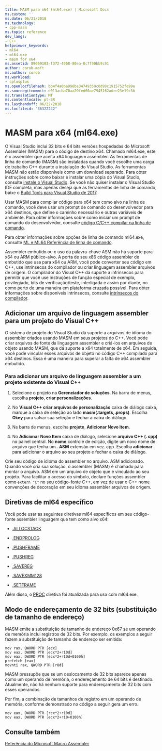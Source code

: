 ```yaml
---
title: MASM para x64 (ml64.exe) | Microsoft Docs
ms.custom: ''
ms.date: 06/21/2018
ms.technology:
- cpp-masm
ms.topic: reference
dev_langs:
- C++
helpviewer_keywords:
- ml64
- ml64.exe
- masm for x64
ms.assetid: 89059103-f372-4968-80ea-0c7f90bb9c91
author: corob-msft
ms.author: corob
ms.workload:
- cplusplus
ms.openlocfilehash: bb4f4a0ba996be34749350c0d99c1915752fe99e
ms.sourcegitcommit: e013acba70aa29fed60ae7945162adee23e19c3b
ms.translationtype: MT
ms.contentlocale: pt-BR
ms.lasthandoff: 06/22/2018
ms.locfileid: "36322242"
---
```

# <a name="masm-for-x64-ml64exe"></a>MASM para x64 (ml64.exe)

O Visual Studio inclui 32 bits e 64 bits versões hospedadas do Microsoft Assembler (MASM) para o código de destino x64. Chamado ml64.exe, este é o assembler que aceita x64 linguagem assembler. As ferramentas de linha de comando (MASM) são instaladas quando você escolhe uma carga de trabalho C++ durante a instalação do Visual Studio. As ferramentas MASM não estão disponíveis como um download separado. Para obter instruções sobre como baixar e instalar uma cópia do Visual Studio, consulte [instale o Visual Studio](/visualstudio/install/install-visual-studio). Se você não quiser instalar o Visual Studio IDE completa, mas apenas deseja que as ferramentas de linha de comando, baixe o [Build Tools para Visual Studio de 2017](https://go.microsoft.com/fwlink/p/?linkid=875721).

Usar MASM para compilar código para x64 tem como alvo na linha de comando, você deve usar um prompt de comando do desenvolvedor para x64 destinos, que define o caminho necessário e outras variáveis de ambiente. Para obter informações sobre como iniciar um prompt de comando do desenvolvedor, consulte [código C/C++ compilar na linha de comando](../../build/building-on-the-command-line.md).

Para obter informações sobre opções de linha de comando ml64.exe, consulte [ML e ML64 Referência de linha de comando](../../assembler/masm/ml-and-ml64-command-line-reference.md).  
  
Assembler embutido ou o uso da palavra-chave ASM não há suporte para x64 ou ARM público-alvo. A porta de seu x86 código assembler de embutido que usa para x64 ou ARM, você pode converter seu código em C++, use intrínsecos do compilador ou criar linguagem assembler arquivos de origem. O compilador do Visual C++ dá suporte a intrínsecos para permitir que você use instruções de função especial de exemplo, privilegiado, bits de verificação/teste, interligada e assim por diante, no como perto de uma maneira em plataforma cruzada possível. Para obter informações sobre disponíveis intrínsecos, consulte [intrínsecos do compilador](../../intrinsics/compiler-intrinsics.md).  

## <a name="add-an-assembler-language-file-to-a-visual-c-project"></a>Adicionar um arquivo de linguagem assembler para um projeto do Visual C++  
  
O sistema de projeto do Visual Studio dá suporte a arquivos de idioma do assembler criados usando MASM em seus projetos do C++. Você pode criar arquivos de fonte da linguagem assembler e criá-los em arquivos de objeto usando MASM, que dá suporte a x64 totalmente de x64. Em seguida, você pode vincular esses arquivos de objeto no código C++ compilado para x64 destinos. Essa é uma maneira para superar a falta de x64 assembler embutido.  

### <a name="to-add-an-assembler-language-file-to-an-existing-visual-c-project"></a>Para adicionar um arquivo de linguagem assembler a um projeto existente do Visual C++

1. Selecione o projeto na **Gerenciador de soluções**. Na barra de menus, escolha **projeto**, **criar personalizações**.

1. No **Visual C++ criar arquivos de personalização** caixa de diálogo caixa, marque a caixa de seleção ao lado **masm(.targets,.props)**. Escolha **Okey** para salvar sua seleção e fechar a caixa de diálogo.

1. Na barra de menus, escolha **projeto**, **Adicionar Novo Item**. 

1. No **Adicionar Novo Item** caixa de diálogo, selecione **arquivo C++ (. cpp)** no painel central. No **nome** controle de edição, digite um novo nome de arquivo que tenha um **. ASM** extensão em vez. cpp. Escolha **adicionar** para adicionar o arquivo ao seu projeto e fechar a caixa de diálogo.

Crie seu código de idioma do assembler no arquivo. ASM adicionado. Quando você cria sua solução, o assembler (MASM) é chamado para montar o arquivo. ASM em um arquivo de objeto que é vinculado ao seu projeto. Para facilitar o acesso do símbolo, declare funções assembler como `extern "C"` no seu código-fonte C++, em vez de usar o C++ nome convenções de decoração em seu idioma assembler arquivos de origem.
  
## <a name="ml64-specific-directives"></a>Diretivas de ml64 específico  

Você pode usar as seguintes diretivas ml64 específicos em seu código-fonte assembler linguagem que tem como alvo x64:  
  
-   [.ALLOCSTACK](../../assembler/masm/dot-allocstack.md)  
  
-   [.ENDPROLOG](../../assembler/masm/dot-endprolog.md)  
  
-   [.PUSHFRAME](../../assembler/masm/dot-pushframe.md)  
  
-   [.PUSHREG](../../assembler/masm/dot-pushreg.md)  
  
-   [.SAVEREG](../../assembler/masm/dot-savereg.md)  
  
-   [.SAVEXMM128](../../assembler/masm/dot-savexmm128.md)  
  
-   [.SETFRAME](../../assembler/masm/dot-setframe.md)  
  
Além disso, o [PROC](../../assembler/masm/proc.md) diretiva foi atualizada para uso com ml64.exe.  
  
## <a name="32-bit-address-mode-address-size-override"></a>Modo de endereçamento de 32 bits (substituição de tamanho de endereço)  

MASM emite a substituição de tamanho de endereço 0x67 se um operando de memória inclui registros de 32 bits. Por exemplo, os exemplos a seguir fazem a substituição de tamanho de endereço ser emitida:  
  
```MASM  
mov rax, QWORD PTR [ecx]  
mov eax, DWORD PTR [ecx*2+r10d]  
mov eax, DWORD PTR [ecx*2+r10d+0100h]  
prefetch [eax]  
movnti rax, QWORD PTR [r8d]  
```  
  
MASM pressupõe que se um deslocamento de 32 bits aparece apenas como um operando de memória, o endereçamento de 64 bits é destinado. Atualmente, não há nenhum suporte para endereçamento de 32 bits com esses operandos.  
  
Por fim, a combinação de tamanhos de registro em um operando de memória, conforme demonstrado no código a seguir gera um erro.  
  
```MASM  
mov eax, DWORD PTR [rcx*2+r10d]  
mov eax, DWORD PTR [ecx*2+r10+0100h]  
```  
  
## <a name="see-also"></a>Consulte também  

[Referência do Microsoft Macro Assembler](../../assembler/masm/microsoft-macro-assembler-reference.md)